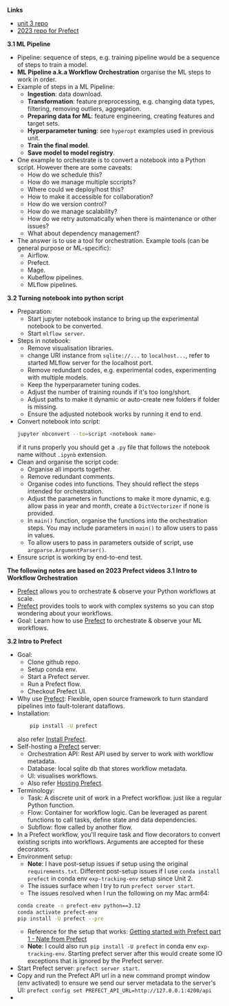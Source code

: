 **Links**
* [unit 3 repo]()
* [2023 repo for Prefect](https://github.com/DataTalksClub/mlops-zoomcamp/tree/main/cohorts/2023/03-orchestration/prefect)

**3.1 ML Pipeline**
* Pipeline: sequence of steps, e.g. training pipeline would be a sequence of steps to train a model.
* **ML Pipeline a.k.a Workflow Orchestration** organise the ML steps to work in order.
* Example of steps in a ML Pipeline:
    * **Ingestion**: data download.
    * **Transformation**: feature preprocessing, e.g. changing data types, filtering, removing outliers, aggregation.
    * **Preparing data for ML**: feature engineering, creating features and target sets.
    * **Hyperparameter tuning**: see `hyperopt` examples used in previous unit.
    * **Train the final model**.
    * **Save model to model registry**.
* One example to orchestrate is to convert a notebook into a Python script. However there are some caveats:
    * How do we schedule this?
    * How do we manage multiple sccripts?
    * Where could we deploy/host this?
    * How to make it accessible for collaboration?
    * How do we version control?
    * How do we manage scalability?
    * How do we retry automatically when there is maintenance or other issues?
    * What about dependency management?
* The answer is to use a tool for orchestration. Example tools (can be general purpose or ML-specific):
    * Airflow.
    * Prefect.
    * Mage.
    * Kubeflow pipelines.
    * MLflow pipelines.

**3.2 Turning notebook into python script**
* Preparation:
    * Start jupyter notebook instance to bring up the experimental notebook to be converted.
    * Start `mlflow server`.
* Steps in notebook:
    * Remove visualisation libraries.
    * change URI instance from `sqlite://...` to `localhost...`, refer to started MLflow server for the localhost port.
    * Remove redundant codes, e.g. experimental codes, experimenting with multiple models.
    * Keep the hyperparameter tuning codes.
    * Adjust the number of training rounds if it's too long/short.
    * Adjust paths to make it dynamic or auto-create new folders if folder is missing.
    * Ensure the adjusted notebook works by running it end to end.
* Convert notebook into script: 
    ```bash 
    jupyter nbconvert --to=script <notebook name>
    ```
    if it runs properly you should get a `.py` file that follows the notebook name without `.ipynb` extension.
* Clean and organise the script code:
    * Organise all imports together.
    * Remove redundant comments.
    * Organise codes into functions. They should reflect the steps intended for orchestration.
    * Adjust the parameters in functions to make it more dynamic, e.g. allow pass in year and month, create a `DictVectorizer` if none is provided.
    * In `main()` function, organise the functions into the orchestration steps. You may include parameters in `main()` to allow users to pass in values.
    * To allow users to pass in parameters outside of script, use `argparse.ArgumentParser()`.
* Ensure script is working by end-to-end test.

**The following notes are based on 2023 Prefect videos**
**3.1 Intro to Workflow Orchestration**
* [Prefect](https://www.prefect.io/) allows you to orchestrate & observe your Python workflows at scale.
* [Prefect](https://www.prefect.io/) provides tools to work with complex systems so you can stop wondering about your workflows.
* Goal: Learn how to use [Prefect](https://www.prefect.io/) to orchestrate & observe your ML workflows.

**3.2 Intro to Prefect**
* Goal:
    * Clone github repo.
    * Setup conda env.
    * Start a Prefect server.
    * Run a Prefect flow.
    * Checkout Prefect UI.
* Why use [Prefect](https://www.prefect.io/): Flexible, open source framework to turn standard pipelines into fault-tolerant dataflows.
* Installation:
    ```bash
        pip install -U prefect
    ```
    also refer [Install Prefect](https://docs.prefect.io/v3/get-started/install).
* Self-hosting a [Prefect](https://www.prefect.io/) server:
    * Orchestration API: Rest API used by server to work with workflow metadata.
    * Database: local sqlite db that stores workflow metadata.
    * UI: visualises workflows.
    * Also refer [Hosting Prefect](https://docs.prefect.io/v3/how-to-guides/self-hosted/server-cli).
* Terminology:
    * Task: A discrete unit of work in a Prefect workflow. just like a regular Python function.
    * Flow: Container for workflow logic. Can be leveraged as parent functions to call tasks, define state and data dependencies.
    * Subflow: flow called by another flow.
* In a Prefect workflow, you'll require task and flow decorators to convert existing scripts into workflows. Arguments are accepted for these decorators.
* Environment setup: 
    * **Note**: I have post-setup issues if setup using the original `requirements.txt`. Different post-setup issues if I use `conda install prefect` in conda env `exp-tracking-env` setup since Unit 2.
    * The issues surface when I try to run `prefect server start`.
    * The issues resolved when I run the following on my Mac arm64:
    ```bash
    conda create -n prefect-env python==3.12
    conda activate prefect-env
    pip install -U prefect --pre
    ```
    * Reference for the setup that works: [Getting started with Prefect part 1 - Nate from Prefect](https://youtu.be/Y1eDm50BDIU?si=ckRR2Ku2kd1hEbxI)
    * **Note**: I could also run `pip install -U prefect` in conda env `exp-tracking-env`. Starting prefect server after this would create some IO exceptions that is ignored by the Prefect server.
* Start Prefect server: `prefect server start`.
* Copy and run the Prefect API url in a new command prompt window (env activated) to ensure we send our server metadata to the server's UI:
    `prefect config set PREFECT_API_URL=http://127.0.0.1:4200/api`
* 




